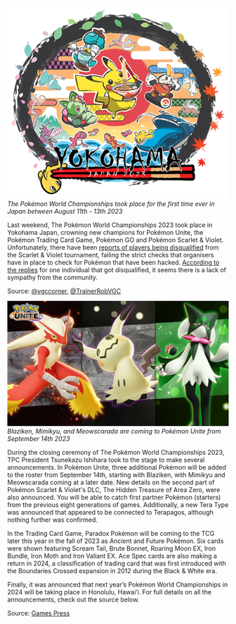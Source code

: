 

[![The Pokémon World Championships took place for the first time ever in Japan between August 11th - 13th 2023](/web/images/the-pokemon-world-championships-took-place-for-the-first-time-ever-in-japan-between-august-11th-13th.png)](/web/images/the-pokemon-world-championships-took-place-for-the-first-time-ever-in-japan-between-august-11th-13th.png)*The Pokémon World Championships took place for the first time ever in Japan between August 11th - 13th 2023*



Last weekend, The Pokémon World Championships 2023 took place in Yokohama Japan, crowning new champions for Pokémon Unite, the Pokémon Trading Card Game, Pokémon GO and Pokémon Scarlet & Violet. Unfortunately, there have been [reports of players being disqualified](https://twitter.com/vgccorner/status/1689847256944656385) from the Scarlet & Violet tournament, failing the strict checks that organisers have in place to check for Pokémon that have been hacked. [According to the replies](https://twitter.com/TrainerRobVGC/status/1689967981131132928) for one individual that got disqualified, it seems there is a lack of sympathy from the community.  

Source: [@vgccorner](https://twitter.com/vgccorner/status/1689847256944656385), [@TrainerRobVGC](https://twitter.com/TrainerRobVGC/status/1689967981131132928)



[![Blaziken, Mimikyu, and Meowscarada are coming to Pokémon Unite from September 14th 2023](/web/images/blaziken-mimikyu-and-meowscarada-are-coming-to-pokemon-unite-from-september-14th-2023.jpeg)](/web/images/blaziken-mimikyu-and-meowscarada-are-coming-to-pokemon-unite-from-september-14th-2023.jpeg)*Blaziken, Mimikyu, and Meowscarada are coming to Pokémon Unite from September 14th 2023*



During the closing ceremony of The Pokémon World Championships 2023, TPC President Tsunekazu Ishihara took to the stage to make several announcements. In Pokémon Unite, three additional Pokémon will be added to the roster from September 14th, starting with Blaziken, with Mimikyu and Meowscarada coming at a later date. New details on the second part of Pokémon Scarlet & Violet's DLC, The Hidden Treasure of Area Zero, were also announced. You will be able to catch first partner Pokémon (starters) from the previous eight generations of games. Additionally, a new Tera Type was announced that appeared to be connected to Terapagos, although nothing further was confirmed.

In the Trading Card Game, Paradox Pokémon will be coming to the TCG later this year in the fall of 2023 as Ancient and Future Pokémon. Six cards were shown featuring Scream Tail, Brute Bonnet, Roaring Moon EX, Iron Bundle, Iron Moth and Iron Valiant EX. Ace Spec cards are also making a return in 2024, a classification of trading card that was first introduced with the Boundaries Crossed expansion in 2012 during the Black & White era.

Finally, it was announced that next year’s Pokémon World Championships in 2024 will be taking place in Honolulu, Hawai’i. For full details on all the announcements, check out the source below.

Source: [Games Press](https://pokemon.gamespress.com/Worlds-Top-Pokemon-Competitors-Crowned-at-the-2023-Pokemon-World-Champ)